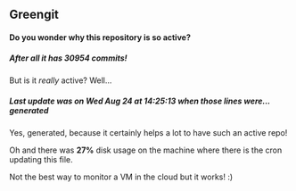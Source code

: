 ## Greengit

#### Do you wonder why this repository is so active?

##### After all it has 30954 commits!

But is it *really* active? Well...

##### Last update was on Wed Aug 24 at 14:25:13 when those lines were... generated

Yes, generated, because it certainly helps a lot to have such an active repo!

Oh and there was **27%** disk usage on the machine
where there is the cron updating this file.

Not the best way to monitor a VM in the cloud but it works! :)
